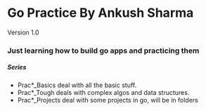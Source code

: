 # Go Practice By Ankush Sharma
Version 1.0
### Just learning how to build go apps and practicing them

##### Series
- Prac*_Basics deal with all the basic stuff.
- Prac*_Tough deals with complex algos and data structures.
- Prac*_Projects deal with some projects in go, will be in folders 
